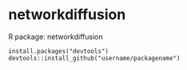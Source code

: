 # networkdiffusion
R package: networkdiffusion


    install.packages("devtools")
    devtools::install_github("username/packagename")
